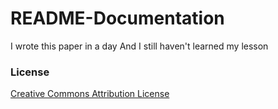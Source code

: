 # README-Documentation
I wrote this paper in a day
And I still haven't learned my lesson

### License
[Creative Commons Attribution License](https://creativecommons.org/licenses/by/2.0/)
